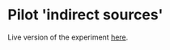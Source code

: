 # Pilot 'indirect sources'


Live version of the experiment [here](https://magpie-ea.github.io/magpie3-causal-implicature/experiments/pilot-indirectSource/).
